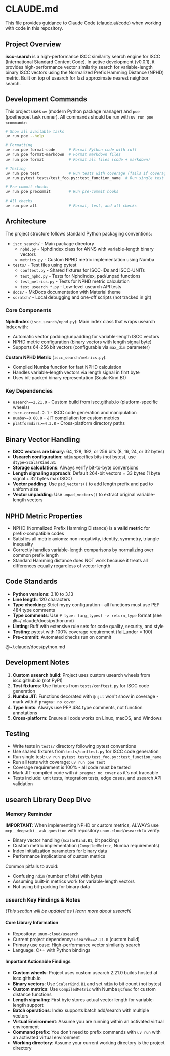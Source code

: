 # CLAUDE.md

This file provides guidance to Claude Code (claude.ai/code) when working with code in this repository.

## Project Overview

**iscc-search** is a high-performance ISCC similarity search engine for ISCC (International Standard Content
Code). In active development (v0.0.1), it provides high-performance vector similarity search for variable-length
binary ISCC vectors using the Normalized Prefix Hamming Distance (NPHD) metric. Built on top of usearch for fast
approximate nearest neighbor search.

## Development Commands

This project uses `uv` (modern Python package manager) and `poe` (poethepoet task runner). All commands should
be run with `uv run poe <command>`:

```bash
# Show all available tasks
uv run poe --help

# Formatting
uv run poe format-code      # Format Python code with ruff
uv run poe format-markdown  # Format markdown files
uv run poe format           # Format all files (code + markdown)

# Testing
uv run poe test             # Run tests with coverage (fails if coverage < 100%)
uv run pytest tests/test_foo.py::test_function_name  # Run single test

# Pre-commit checks
uv run poe precommit        # Run pre-commit hooks

# All checks
uv run poe all              # Format, test, and all checks
```

## Architecture

The project structure follows standard Python packaging conventions:

- `iscc_search/` - Main package directory
    - `nphd.py` - NphdIndex class for ANNS with variable-length binary vectors
    - `metrics.py` - Custom NPHD metric implementation using Numba
- `tests/` - Test files using pytest
    - `conftest.py` - Shared fixtures for ISCC-IDs and ISCC-UNITs
    - `test_nphd.py` - Tests for NphdIndex, pad/unpad functions
    - `test_metrics.py` - Tests for NPHD metric calculation
    - `test_usearch_*.py` - Low-level usearch API tests
- `docs/` - MkDocs documentation with Material theme
- `scratch/` - Local debugging and one-off scripts (not tracked in git)

### Core Components

**NphdIndex** (`iscc_search/nphd.py`): Main index class that wraps usearch Index with:

- Automatic vector padding/unpadding for variable-length ISCC vectors
- NPHD metric configuration (binary vectors with length signal byte)
- Supports 64-256 bit vectors (configurable via `max_dim` parameter)

**Custom NPHD Metric** (`iscc_search/metrics.py`):

- Compiled Numba function for fast NPHD calculation
- Handles variable-length vectors via length signal in first byte
- Uses bit-packed binary representation (ScalarKind.B1)

### Key Dependencies

- `usearch==2.21.0` - Custom build from iscc.github.io (platform-specific wheels)
- `iscc-core>=1.2.1` - ISCC code generation and manipulation
- `numba>=0.60.0` - JIT compilation for custom metrics
- `platformdirs>=4.3.8` - Cross-platform directory paths

## Binary Vector Handling

- **ISCC vectors are binary**: 64, 128, 192, or 256 bits (8, 16, 24, or 32 bytes)
- **Usearch configuration**: `ndim` specifies bits (not bytes), use `dtype=ScalarKind.B1`
- **Storage calculations**: Always verify bit-to-byte conversions
- **Length signaling approach**: Default 264-bit vectors = 33 bytes (1 byte signal + 32 bytes max ISCC)
- **Vector padding**: Use `pad_vectors()` to add length prefix and pad to uniform size
- **Vector unpadding**: Use `unpad_vectors()` to extract original variable-length vectors

## NPHD Metric Properties

- NPHD (Normalized Prefix Hamming Distance) is a **valid metric** for prefix-compatible codes
- Satisfies all metric axioms: non-negativity, identity, symmetry, triangle inequality
- Correctly handles variable-length comparisons by normalizing over common prefix length
- Standard Hamming distance does NOT work because it treats all differences equally regardless of vector length

## Code Standards

- **Python versions**: 3.10 to 3.13
- **Line length**: 120 characters
- **Type checking**: Strict mypy configuration - all functions must use PEP 484 type comments
- **Type comments**: Use `# type: (arg_types) -> return_type` format (see @~/.claude/docs/python.md)
- **Linting**: Ruff with extensive rule sets for code quality, security, and style
- **Testing**: pytest with 100% coverage requirement (fail_under = 100)
- **Pre-commit**: Automated checks run on commit

@~/.claude/docs/python.md

## Development Notes

1. **Custom usearch build**: Project uses custom usearch wheels from iscc.github.io (not PyPI)
2. **Test fixtures**: Use fixtures from `tests/conftest.py` for ISCC code generation
3. **Numba JIT**: Functions decorated with `@njit` won't show in coverage - mark with `# pragma: no cover`
4. **Type hints**: Always use PEP 484 type comments, not function annotations
5. **Cross-platform**: Ensure all code works on Linux, macOS, and Windows

## Testing

- Write tests in `tests/` directory following pytest conventions
- Use shared fixtures from `tests/conftest.py` for ISCC code generation
- Run single test: `uv run pytest tests/test_foo.py::test_function_name`
- Run all tests with coverage: `uv run poe test`
- Coverage requirement is 100% - all code must be tested
- Mark JIT-compiled code with `# pragma: no cover` as it's not traceable
- Tests include: unit tests, integration tests, edge cases, and usearch API validation

## usearch Library Deep Dive

### Memory Reminder

**IMPORTANT**: When implementing NPHD or custom metrics, ALWAYS use `mcp__deepwiki__ask_question` with
repository `unum-cloud/usearch` to verify:

- Binary vector handling (`ScalarKind.B1`, bit packing)
- Custom metric implementation (`CompiledMetric`, Numba requirements)
- Index initialization parameters for binary data
- Performance implications of custom metrics

Common pitfalls to avoid:

- Confusing `ndim` (number of bits) with bytes
- Assuming built-in metrics work for variable-length vectors
- Not using bit-packing for binary data

### usearch Key Findings & Notes

*(This section will be updated as I learn more about usearch)*

#### Core Library Information

- Repository: `unum-cloud/usearch`
- Current project dependency: `usearch==2.21.0` (custom build)
- Primary use case: High-performance vector similarity search
- Language: C++ with Python bindings

#### Important Actionable Findings

- **Custom wheels**: Project uses custom usearch 2.21.0 builds hosted at iscc.github.io
- **Binary vectors**: Use `ScalarKind.B1` and set `ndim` to bit count (not bytes)
- **Custom metrics**: Use `CompiledMetric` with Numba `@cfunc` for custom distance functions
- **Length signaling**: First byte stores actual vector length for variable-length support
- **Batch operations**: Index supports batch add/search with multiple vectors
- **Virtual Environment**: Assume you are running within an activated virtual environment
- **Command prefix**: You don't need to prefix commands with `uv run` with an activated virtual environment
- **Working directory**: Assume your current working directory is the project directory
